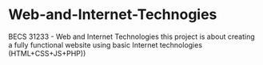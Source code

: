 # Web-and-Internet-Technogies
BECS 31233 - Web and Internet Technologies this project is about creating a fully functional website using basic Internet technologies (HTML+CSS+JS+PHP))

